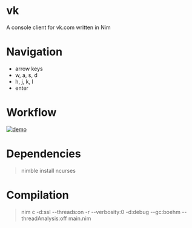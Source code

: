 # vk
A console client for vk.com written in Nim

# Navigation

+ arrow keys
+ w, a, s, d
+ h, j, k, l
+ enter

# Workflow
[![demo](https://asciinema.org/a/47nt6rjyyxuwel9y5gtv8xs4h.png)](https://asciinema.org/a/47nt6rjyyxuwel9y5gtv8xs4h?autoplay=1)

# Dependencies

>nimble install ncurses

# Compilation

>nim c -d:ssl --threads:on -r --verbosity:0 -d:debug --gc:boehm --threadAnalysis:off main.nim


